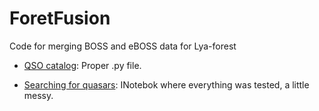 # ForetFusion
Code for merging BOSS and eBOSS data for Lya-forest


* [QSO catalog](https://github.com/ja-vazquez/ForetFusion/blob/master/qso_catalog.py): Proper .py file.

* [Searching for quasars](http://nbviewer.jupyter.org/github/ja-vazquez/ForetFusion/blob/master/sdss_catalog.ipynb): INotebok where everything was tested, a little messy.